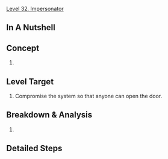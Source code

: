 [Level 32. Impersonator](https://ethernaut.openzeppelin.com/level/32)

## In A Nutshell

> 

## Concept

1. 

## Level Target

1. Compromise the system so that anyone can open the door.

## Breakdown & Analysis

1. 

## Detailed Steps

